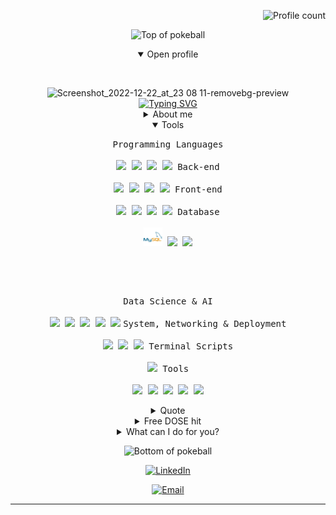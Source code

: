   <p align="right"> <img src="https://gpvc.arturio.dev/austinae" alt="Profile count"> </p>
<div align="center">
<p><img src="https://user-images.githubusercontent.com/44261381/209363264-ac854d3c-2cc2-44c4-928e-8a08d1013f46.png" alt="Top of pokeball"></p>
<details open="">
<summary>Open profile</summary>
<p><br></p>
<div>
  <div align="center">
      <img height="200" alt="Screenshot_2022-12-22_at_23 08 11-removebg-preview" src="https://user-images.githubusercontent.com/44261381/209237088-3bbb1512-7486-4c36-afd8-bb60077d067b.png">
  </div>
  <div align="center">
      <a href="https://git.io/typing-svg"><img src="https://readme-typing-svg.demolab.com?font=VT323&amp;size=35&amp;duration=3500&amp;pause=300&amp;color=A89568&amp;center=true&amp;vCenter=true&amp;width=500&amp;lines=Hey%2C+I'm+JOY;aka+Joy+Singha+Roy;Welcome+to+my+profile!;Description+of+myself%3A;Full+Stack+Developer;Inquisitive+by+nature;AI+enthusiast;Chess+lover;Confident+and+ambitious;Long-distance+athlete;Gamer;Thrill+seeker" alt="Typing SVG"></a>
  </div>
</div>
<details>
<summary>About me</summary>
<div align="left">
<pre class="astro-code github-dark" style="background-color:#24292e;color:#e1e4e8; overflow-x: auto;" tabindex="0"><code><span class="line"><span style="color:#6A737D">/**</span></span>
<span class="line"><span style="color:#6A737D"> * Represents me.</span></span>
<span class="line"><span style="color:#6A737D"> * </span><span style="color:#F97583">@constructor</span></span>
<span class="line"><span style="color:#6A737D"> * </span><span style="color:#F97583">@param</span><span style="color:#B392F0"> {string}</span><span style="color:#E1E4E8"> city</span><span style="color:#6A737D"> - Siliguri, India.</span></span>
<span class="line"><span style="color:#6A737D"> * </span><span style="color:#F97583">@param</span><span style="color:#B392F0"> {string}</span><span style="color:#E1E4E8"> languagues</span><span style="color:#6A737D"> - English, Hindi, Bengali.</span></span>
<span class="line"><span style="color:#6A737D"> * </span><span style="color:#F97583">@param</span><span style="color:#B392F0"> {string}</span><span style="color:#E1E4E8"> jobTitle</span><span style="color:#6A737D"> - Full Stack Developer.</span></span>
<span class="line"><span style="color:#6A737D"> * </span><span style="color:#F97583">@param</span><span style="color:#B392F0"> {string}</span><span style="color:#E1E4E8"> specialization</span><span style="color:#6A737D"> - Building full-fledged web applications.</span></span>
<span class="line"><span style="color:#6A737D"> * </span><span style="color:#F97583">@param</span><span style="color:#B392F0"> {string}</span><span style="color:#E1E4E8"> interests</span><span style="color:#6A737D"> - AI, writing &amp; problem-solving.</span></span>
<span class="line"><span style="color:#6A737D"> * </span><span style="color:#F97583">@param</span><span style="color:#B392F0"> {string}</span><span style="color:#E1E4E8"> hobbies</span><span style="color:#6A737D"> - playing online video games and watching movies &amp; anime.</span></span>
<span class="line"><span style="color:#6A737D"> * </span><span style="color:#F97583">@param</span><span style="color:#B392F0"> {string}</span><span style="color:#E1E4E8"> education</span><span style="color:#6A737D"> - B.tech in ECE  from JIS College of engineering.</span></span>
<span class="line"><span style="color:#6A737D"> * </span><span style="color:#F97583">@param</span><span style="color:#B392F0"> {string}</span><span style="color:#E1E4E8"> approachable</span><span style="color:#6A737D"> - Yes, to collaborate on exciting projects, don't hesitate to react out.</span></span>
<span class="line"><span style="color:#6A737D"> * </span><span style="color:#F97583">@param</span><span style="color:#B392F0"> {string}</span><span style="color:#E1E4E8"> stength</span><span style="color:#6A737D"> - Resolute.</span></span>
<span class="line"><span style="color:#6A737D"> * </span><span style="color:#F97583">@param</span><span style="color:#B392F0"> {string}</span><span style="color:#E1E4E8"> weakness</span><span style="color:#6A737D"> - Shyness.</span></span>
<span class="line"><span style="color:#6A737D"> * </span><span style="color:#F97583">@param</span><span style="color:#B392F0"> {Date}</span><span style="color:#E1E4E8"> birthday</span><span style="color:#6A737D"> - 3rd of January 2003.</span></span>
<span class="line"><span style="color:#6A737D"> * </span><span style="color:#F97583">@throws</span><span style="color:#B392F0"> {Punch}</span><span style="color:#6A737D"> To any and all bugs.</span></span>
<span class="line"><span style="color:#6A737D"> * </span><span style="color:#F97583">@returns</span><span style="color:#B392F0"> {Object}</span><span style="color:#6A737D"> Joy Singha Roy.</span></span>
<span class="line"><span style="color:#6A737D"> */</span></span></code></pre>
</div>
</details>
<details open="">
<summary>Tools</summary>
<div>
  <p style="display: inline-block;" align="center">
    <kbd>
      <kbd>Programming Languages</kbd>
      <br>
      <br>
      <img width="30px" src="https://cdn.jsdelivr.net/gh/devicons/devicon/icons/python/python-original.svg"> 
      <img width="30px" src="https://cdn.jsdelivr.net/gh/devicons/devicon/icons/c/c-original.svg"> 
      <img width="30px" src="https://cdn.jsdelivr.net/gh/devicons/devicon/icons/java/java-plain.svg"> 
      <img width="30px" src="https://cdn.jsdelivr.net/gh/devicons/devicon/icons/javascript/javascript-original.svg"> 
    </kbd>
    <kbd>
      <kbd>Back-end</kbd>
      <br>
      <br>
      <img width="30px" src="https://cdn.worldvectorlogo.com/logos/django.svg">
      <img width="30px" src="https://cdn.jsdelivr.net/gh/devicons/devicon/icons/flask/flask-original-wordmark.svg">
      <img width="30px" src="https://cdn.jsdelivr.net/gh/devicons/devicon/icons/nodejs/nodejs-original.svg">
      <img width="30px" src="https://cdn.jsdelivr.net/gh/devicons/devicon/icons/express/express-original-wordmark.svg">
    </kbd>

   <kbd>
  <kbd>Front-end</kbd>
  <br><br>
  <img width="30px" src="https://cdn.jsdelivr.net/gh/devicons/devicon/icons/html5/html5-original.svg"> 
  <img width="30px" src="https://cdn.jsdelivr.net/gh/devicons/devicon/icons/css3/css3-plain-wordmark.svg"> 
  <img width="30px" src="https://www.vectorlogo.zone/logos/tailwindcss/tailwindcss-icon.svg"> 
  <img width="30px" src="https://cdn.jsdelivr.net/gh/devicons/devicon/icons/react/react-original.svg">
</kbd>

<kbd>
  <kbd>Database</kbd>
  <br><br>
  <img width="30px" src="https://raw.githubusercontent.com/devicons/devicon/master/icons/mysql/mysql-original-wordmark.svg">
  <img width="30px" src="https://www.vectorlogo.zone/logos/sqlite/sqlite-icon.svg">
  <img width="30px" src="https://cdn.jsdelivr.net/gh/devicons/devicon/icons/mongodb/mongodb-plain.svg">
</kbd>

<br><br>

<kbd>
  <kbd>Data Science & AI</kbd>
  <br><br>
  <img width="30px" src="https://cdn.jsdelivr.net/gh/devicons/devicon/icons/matlab/matlab-original.svg">
  <img width="30px" src="https://cdn.jsdelivr.net/gh/devicons/devicon/icons/tensorflow/tensorflow-original.svg">
  <img width="30px" src="https://cdn.jsdelivr.net/gh/devicons/devicon/icons/numpy/numpy-original.svg">
  <img width="30px" src="https://cdn.jsdelivr.net/gh/devicons/devicon/icons/pandas/pandas-original.svg">
</kbd>

<img width="30px" src="https://seaborn.pydata.org/_images/logo-mark-lightbg.svg">
    </kbd>
    <kbd>
      <kbd>System, Networking &amp; Deployment</kbd>
      <br>
      <br>
      <img width="30px" src="https://cdn.jsdelivr.net/gh/devicons/devicon/icons/heroku/heroku-plain.svg">
      <img width="30px" src="https://cdn.jsdelivr.net/gh/devicons/devicon/icons/git/git-plain.svg">
      <img width="30px" src="https://cdn.jsdelivr.net/gh/devicons/devicon/icons/docker/docker-plain.svg">
    </kbd>
    <kbd>
      <kbd>Terminal Scripts</kbd>
      <br>
      <br>
      <img width="30px" src="https://cdn.jsdelivr.net/gh/devicons/devicon/icons/bash/bash-original.svg">
      </kbd>
      
   <kbd>
  <kbd>Tools</kbd>
  <br><br>
  <img width="30px" src="https://cdn.jsdelivr.net/gh/devicons/devicon/icons/vscode/vscode-original.svg">
  <img width="30px" src="https://upload.wikimedia.org/wikipedia/en/d/d2/Sublime_Text_3_logo.png">
  <img width="30px" src="https://cdn.jsdelivr.net/gh/devicons/devicon/icons/jupyter/jupyter-original.svg">
  <img width="30px" src="https://cdn.jsdelivr.net/gh/devicons/devicon/icons/pycharm/pycharm-original.svg">
  <img width="30px" src="https://cdn.jsdelivr.net/gh/devicons/devicon/icons/intellij/intellij-original.svg">

     
 
  </kbd></p>
</div>
</details>
<details>
  <summary>Quote</summary>
  <br>
  One of my favourite quotes
  <blockquote>
    “Can I say something? Um, I’m the type of person that if you ask me a question and I don’t know the answer, I’m gonna tell you that I don’t know. But I bet you what, I know how to find the answer and I will find the answer.”
    <br><strong>Chris Gardner interpreted by Will Smith in the movie "Pursuit of Happyness" (2006)</strong>
  </blockquote>
</details>
<details>
  <summary>Free DOSE hit</summary>
  <br>
  <small><i>DOSE (dopamine, oxytocin, serotonin &amp; endorphin), refresh page if dose was ineffective.</i></small>
  <br>
  <div align="center"><img src="https://readme-jokes.vercel.app/api?theme=monokai" alt="Jokes Card"></div>
</details>
<details>
<summary>What can I do for you?</summary>
<table style="border: none">
  <tbody><tr>
  <td width="50%" valign="top">
<h2 id="lets-work-on-your-project-together">Let’s Work on Your Project Together!</h2>
<p>If you have any questions about web development, writing mistake-free documentation or AI, feel free to <a href="joy.singharoy03@gmail.com">contact me by email</a>, I won’t bite, I promise.</p>
  </td>
  <td width="50%" valign="top">
<h2 id="its-not-perfect-isnt-it">It’s not perfect, isn’t it?</h2>
<p><strong><img alt="Feedback" src="https://img.shields.io/badge/Ask%20me-anything-1abc9c.svg"></strong></p>
<blockquote>“I think it’s very important to have a feedback loop, where you’re constantly thinking about what you’ve done and how you could be doing it better.”
<br><strong>– Elon Musk</strong></blockquote>
  </td>
  </tr>
</tbody></table>
</details>
</details>
<p><img src="https://user-images.githubusercontent.com/44261381/209363271-905d2a5e-8a18-44c0-a450-45dddd4d5036.png" alt="Bottom of pokeball"></p>
</div>
<div align="center">
  <a href="https://www.linkedin.com/in/joy-singha-roy-931774290/"><img src="https://img.shields.io/static/v1?style=for-the-badge&amp;message=LinkedIn&amp;color=0A66C2&amp;logo=LinkedIn&amp;logoColor=FFFFFF&amp;label=" alt="LinkedIn"></a>
  
  <a href="joy.singharoy03@gmail.com?subject=Hi%20William%20,%20nice%20to%20meet%20you!"><img alt="Email" src="https://img.shields.io/static/v1?style=for-the-badge&amp;message=Gmail&amp;color=EA4335&amp;logo=Gmail&amp;logoColor=FFFFFF&amp;label="></a>
  
</div>
<hr>
